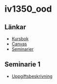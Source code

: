 # iv1350_ood

## Länkar

- [Kursbok](https://leiflindback.se/iv1350/object-oriented-development.pdf)
- [Canvas](https://canvas.kth.se/courses/31178)
- [Seminarier](https://canvas.kth.se/courses/31178/pages/seminar-tasks)

## Seminarie 1

- [Uppgiftsbeskrivning](https://canvas.kth.se/courses/31178/files/5235482/download?wrap=1)
